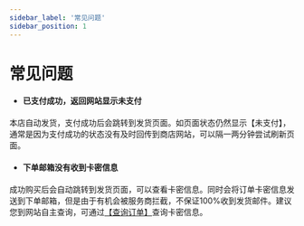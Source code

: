 ```yaml
---
sidebar_label: '常见问题'
sidebar_position: 1
---
```


# 常见问题

 - #### 已支付成功，返回网站显示未支付
本店自动发货，支付成功后会跳转到发货页面。如页面状态仍然显示【未支付】，通常是因为支付成功的状态没有及时回传到商店网站，可以隔一两分钟尝试刷新页面。

 - #### 下单邮箱没有收到卡密信息
成功购买后会自动跳转到发货页面，可以查看卡密信息。同时会将订单卡密信息发送到下单邮箱，但是由于有机会被服务商拦截，不保证100%收到发货邮件。建议您到网站自主查询，可通过[【查询订单】](/tutorial-basics/mall-intro/order-search.md)查询卡密信息。


<!--stackedit_data:
eyJoaXN0b3J5IjpbLTE4NjgzNDU2MDcsNTU2NjgzMjldfQ==
-->